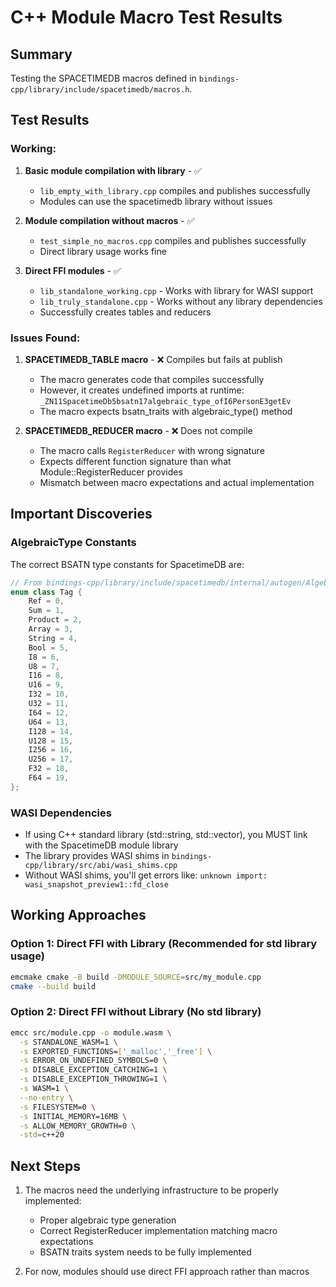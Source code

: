 # C++ Module Macro Test Results

## Summary

Testing the SPACETIMEDB macros defined in `bindings-cpp/library/include/spacetimedb/macros.h`.

## Test Results

### Working:
1. **Basic module compilation with library** - ✅
   - `lib_empty_with_library.cpp` compiles and publishes successfully
   - Modules can use the spacetimedb library without issues

2. **Module compilation without macros** - ✅
   - `test_simple_no_macros.cpp` compiles and publishes successfully
   - Direct library usage works fine

3. **Direct FFI modules** - ✅
   - `lib_standalone_working.cpp` - Works with library for WASI support
   - `lib_truly_standalone.cpp` - Works without any library dependencies
   - Successfully creates tables and reducers

### Issues Found:

1. **SPACETIMEDB_TABLE macro** - ❌ Compiles but fails at publish
   - The macro generates code that compiles successfully
   - However, it creates undefined imports at runtime: `_ZN11SpacetimeDb5bsatn17algebraic_type_ofI6PersonE3getEv`
   - The macro expects bsatn_traits with algebraic_type() method

2. **SPACETIMEDB_REDUCER macro** - ❌ Does not compile
   - The macro calls `RegisterReducer` with wrong signature
   - Expects different function signature than what Module::RegisterReducer provides
   - Mismatch between macro expectations and actual implementation

## Important Discoveries

### AlgebraicType Constants
The correct BSATN type constants for SpacetimeDB are:
```cpp
// From bindings-cpp/library/include/spacetimedb/internal/autogen/AlgebraicType.g.h
enum class Tag {
    Ref = 0,
    Sum = 1,
    Product = 2,
    Array = 3,
    String = 4,
    Bool = 5,
    I8 = 6,
    U8 = 7,
    I16 = 8,
    U16 = 9,
    I32 = 10,
    U32 = 11,
    I64 = 12,
    U64 = 13,
    I128 = 14,
    U128 = 15,
    I256 = 16,
    U256 = 17,
    F32 = 18,
    F64 = 19,
};
```

### WASI Dependencies
- If using C++ standard library (std::string, std::vector), you MUST link with the SpacetimeDB module library
- The library provides WASI shims in `bindings-cpp/library/src/abi/wasi_shims.cpp`
- Without WASI shims, you'll get errors like: `unknown import: wasi_snapshot_preview1::fd_close`

## Working Approaches

### Option 1: Direct FFI with Library (Recommended for std library usage)
```bash
emcmake cmake -B build -DMODULE_SOURCE=src/my_module.cpp
cmake --build build
```

### Option 2: Direct FFI without Library (No std library)
```bash
emcc src/module.cpp -o module.wasm \
  -s STANDALONE_WASM=1 \
  -s EXPORTED_FUNCTIONS=['_malloc','_free'] \
  -s ERROR_ON_UNDEFINED_SYMBOLS=0 \
  -s DISABLE_EXCEPTION_CATCHING=1 \
  -s DISABLE_EXCEPTION_THROWING=1 \
  -s WASM=1 \
  --no-entry \
  -s FILESYSTEM=0 \
  -s INITIAL_MEMORY=16MB \
  -s ALLOW_MEMORY_GROWTH=0 \
  -std=c++20
```

## Next Steps

1. The macros need the underlying infrastructure to be properly implemented:
   - Proper algebraic type generation
   - Correct RegisterReducer implementation matching macro expectations
   - BSATN traits system needs to be fully implemented

2. For now, modules should use direct FFI approach rather than macros